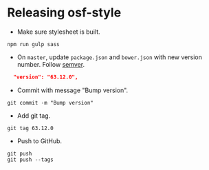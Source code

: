 # Releasing osf-style

* Make sure stylesheet is built.

```
npm run gulp sass
```

* On `master`, update `package.json` and `bower.json` with new version number. Follow [semver](http://semver.org/).

```json
  "version": "63.12.0",
```

* Commit with message "Bump version".

```
git commit -m "Bump version"
```

* Add git tag.

```
git tag 63.12.0
```


* Push to GitHub.

```
git push
git push --tags
```
